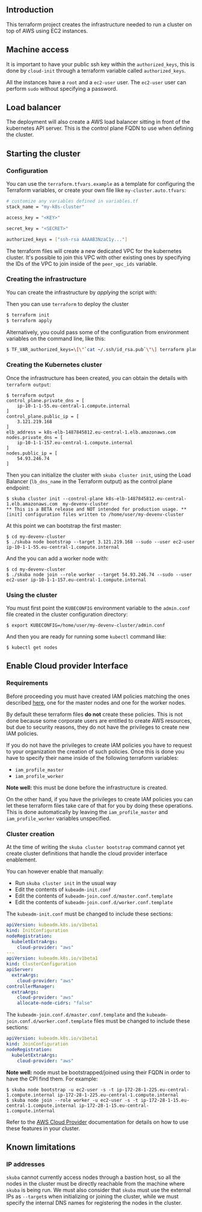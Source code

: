 ## Introduction

This terraform project creates the infrastructure needed to run a
cluster on top of AWS using EC2 instances.

## Machine access

It is important to have your public ssh key within the `authorized_keys`,
this is done by `cloud-init` through a terraform variable called `authorized_keys`.

All the instances have a `root` and a `ec2-user` user. The `ec2-user` user can
perform `sudo` without specifying a password.

## Load balancer

The deployment will also create a AWS load balancer sitting in front of the
kubernetes API server. This is the control plane FQDN to use when defining
the cluster.

## Starting the cluster

### Configuration

You can use the `terraform.tfvars.example` as a template for configuring
the Terraform variables, or create your own file like `my-cluster.auto.tfvars`:

```sh
# customize any variables defined in variables.tf
stack_name = "my-k8s-cluster"

access_key = "<KEY>"

secret_key = "<SECRET>"

authorized_keys = ["ssh-rsa AAAAB3NzaC1y..."]
```


The terraform files will create a new dedicated VPC for the kubernetes cluster.
It's possible to join this VPC with other existing ones by specifying the IDs
of the VPC to join inside of the `peer_vpc_ids` variable.

### Creating the infrastructure

You can create the infrastructure by _applying_ the script with:

Then you can use `terraform` to deploy the cluster

```sh
$ terraform init
$ terraform apply
```

Alternatively, you could pass some of the configuration from environment
variables on the command line, like this:

```sh
$ TF_VAR_authorized_keys=\[\"`cat ~/.ssh/id_rsa.pub`\"\] terraform plan
```

### Creating the Kubernetes cluster

Once the infrastructure has been created, you can obtain the details with
`terraform output`:

```console
$ terraform output
control_plane.private_dns = [
    ip-10-1-1-55.eu-central-1.compute.internal
]
control_plane.public_ip = [
    3.121.219.168
]
elb_address = k8s-elb-1487845812.eu-central-1.elb.amazonaws.com
nodes.private_dns = [
    ip-10-1-1-157.eu-central-1.compute.internal
]
nodes.public_ip = [
    54.93.246.74
]
```

Then you can initialize the cluster with `skuba cluster init`, using the Load Balancer (`lb_dns_name` in the Terraform output) as the control plane endpoint:

```console
$ skuba cluster init --control-plane k8s-elb-1487845812.eu-central-1.elb.amazonaws.com  my-devenv-cluster
** This is a BETA release and NOT intended for production usage. **
[init] configuration files written to /home/user/my-devenv-cluster
```

At this point we can bootstrap the first master:

```console
$ cd my-devenv-cluster
$ ./skuba node bootstrap --target 3.121.219.168 --sudo --user ec2-user ip-10-1-1-55.eu-central-1.compute.internal
```

And the  you can add a worker node with:

```console
$ cd my-devenv-cluster
$ ./skuba node join --role worker --target 54.93.246.74 --sudo --user ec2-user ip-10-1-1-157.eu-central-1.compute.internal
```

### Using the cluster

You must first point the `KUBECONFIG` environment variable to the `admin.conf`
file created in the cluster configuration directory:

```console
$ export KUBECONFIG=/home/user/my-devenv-cluster/admin.conf
```

And then you are ready for running some `kubectl` command like:

```console
$ kubectl get nodes
```

## Enable Cloud provider Interface

### Requirements

Before proceeding you must have created IAM policies matching the ones described
[here](https://github.com/kubernetes/cloud-provider-aws#iam-policy), one
for the master nodes and one for the worker nodes.

By default these terraform files **do not** create these policies. This is not
done because some corporate users are entitled to create AWS resources, but
due to security reasons, they do not have the privileges to create new IAM
policies.

If you do not have the privileges to create IAM policies you have to request
to your organization the creation of such policies.
Once this is done you have to specify their name inside of the following
terraform variables:

  * `iam_profile_master`
  * `iam_profile_worker`

**Note well:** this must be done before the infrastructure is created.


On the other hand, if you have the privileges to create IAM policies you can
let these terraform files take care of that for you by doing these operations.
This is done automatically by leaving the `iam_profile_master` and
`iam_profile_worker` variables unspecified.

### Cluster creation

At the time of writing the `skuba cluster bootstrap` command cannot yet create
cluster definitions that handle the cloud provider interface enablement.

You can however enable that manually:

  * Run `skuba cluster init` in the usual way
  * Edit the contents of `kubeadm-init.conf`
  * Edit the contents of `kubeadm-join.conf.d/master.conf.template`
  * Edit the contents of `kubeadm-join.conf.d/worker.conf.template`

The `kubeadm-init.conf` must be changed to include these sections:

```yaml
apiVersion: kubeadm.k8s.io/v1beta1
kind: InitConfiguration
nodeRegistration:
  kubeletExtraArgs:
    cloud-provider: "aws"
---
apiVersion: kubeadm.k8s.io/v1beta1
kind: ClusterConfiguration
apiServer:
  extraArgs:
    cloud-provider: "aws"
controllerManager:
  extraArgs:
    cloud-provider: "aws"
    allocate-node-cidrs: "false"
```

The `kubeadm-join.conf.d/master.conf.template` and
the `kubeadm-join.conf.d/worker.conf.template` files must be changed to
include these sections:

```yaml
apiVersion: kubeadm.k8s.io/v1beta1
kind: JoinConfiguration
nodeRegistration:
  kubeletExtraArgs:
    cloud-provider: "aws"
```

**Note well:** node must be bootstrapped/joined using their FQDN in order to
have the CPI find them. For example:

```
$ skuba node bootstrap -u ec2-user -s -t ip-172-28-1-225.eu-central-1.compute.internal ip-172-28-1-225.eu-central-1.compute.internal
$ skuba node join --role worker -u ec2-user -s -t ip-172-28-1-15.eu-central-1.compute.internal ip-172-28-1-15.eu-central-1.compute.internal
```

Refer to the [AWS Cloud Provider](https://kubernetes.io/docs/concepts/cluster-administration/cloud-providers/#aws)
documentation for details on how to use these features in your cluster.

## Known limitations

### IP addresses

`skuba` cannot currently access nodes through a bastion host, so all
the nodes in the cluster must be directly reachable from the machine where
`skuba` is being run. We must also consider that `skuba` must use
the external IPs as `--target`s when initializing or joining the cluster,
while we must specify the internal DNS names for registering the nodes
in the cluster.


